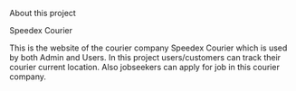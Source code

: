 About this project

   Speedex Courier
   
   This is the website of the courier company Speedex Courier which is used by both Admin and Users. In this project users/customers can track their courier current location.
   Also jobseekers can apply for job in this courier company.
